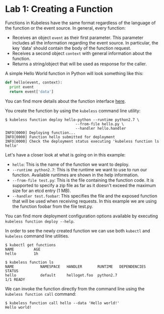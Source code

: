 # Lab 1: Creating a Function

Functions in Kubeless have the same format regardless of the language of the
function or the event source. In general, every function:

* Receives an object `event` as their first parameter. This parameter includes all the information regarding the event source. In particular, the key 'data' should contain the body of the function request.
* Receives a second object `context` with general information about the function.
* Returns a string/object that will be used as response for the caller.

A simple Hello World function in Python will look something like this:

```python
def hello(event, context):
  print event
  return event['data']
```

You can find more details about the function interface
[here](https://kubeless.io/docs/kubeless-functions#functions-interface).

You create the function by using the `kubeless` command line utility:

```shell
$ kubeless function deploy hello-python --runtime python2.7 \
                                --from-file hello.py \
                                --handler hello.handler
INFO[0000] Deploying function...
INFO[0000] Function hello submitted for deployment
INFO[0000] Check the deployment status executing 'kubeless function ls hello'
```

Let's have a closer look at what is going on in this example:

* `hello`: This is the name of the function we want to deploy.
* `--runtime python2.7`: This is the runtime we want to use to run our function.
  Available runtimes are shown in the help information.
* `--from-file test.py`: This is the file containing the function code. It is
  supported to specify a zip file as far as it doesn't exceed the maximum size
  for an etcd entry (1 MB).
* `--handler test.foobar`: This specifies the file and the exposed function that
  will be used when receiving requests. In this example we are using the
  function foobar from the file test.py.

You can find more deployment configuration options available by executing
`kubeless function deploy --help`.

In order to see the newly created function we can use both `kubectl` and
`kubeless` command line utilities.

```shell
$ kubectl get functions
NAME         AGE
hello        1h

$ kubeless function ls
NAME            NAMESPACE   HANDLER       RUNTIME   DEPENDENCIES    STATUS
hello           default     helloget.foo  python2.7                 1/1 READY
```

We can invoke the function directly from the command line using the `kubeless
function call` command:

```shell
$ kubeless function call hello --data 'Hello world!'
Hello world!
```
